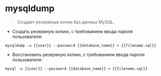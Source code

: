 # mysqldump

> Создает резервные копии баз данных MySQL.

- Создать резервную копию, с требованием ввода пароля пользователя:

`mysqldump -u {{user}} --password {{database_name}} > {{filename.sql}}`

- Восстановить резервную копию, с требованием ввода пароля пользователя:

`mysql -u {{user}} --password {{database_name}} < {{filename.sql}}`
